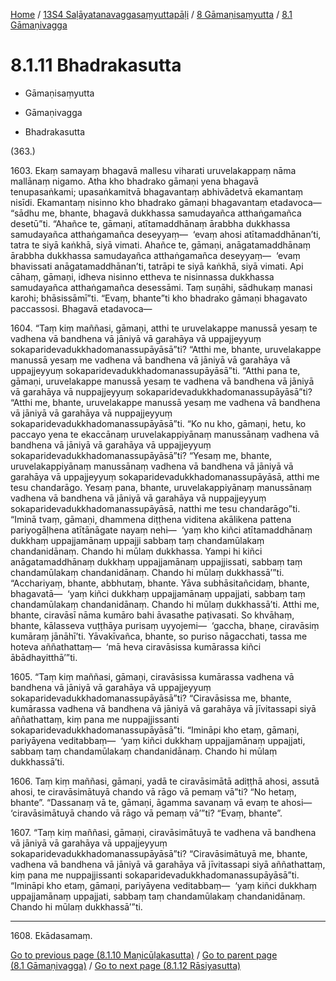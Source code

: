 
[Home](/) / [13S4 Saḷāyatanavaggasaṃyuttapāḷi](../../../13S4.md) / [8 Gāmaṇisaṃyutta](../../8.md) / [8.1 Gāmaṇivagga](../8.1.md)

# 8.1.11 Bhadrakasutta

* Gāmaṇisaṃyutta

* Gāmaṇivagga

* Bhadrakasutta

(363.)

1603\. Ekaṃ samayaṃ bhagavā mallesu viharati uruvelakappaṃ nāma mallānaṃ nigamo. Atha kho bhadrako gāmaṇi yena bhagavā tenupasaṅkami; upasaṅkamitvā bhagavantaṃ abhivādetvā ekamantaṃ nisīdi. Ekamantaṃ nisinno kho bhadrako gāmaṇi bhagavantaṃ etadavoca—  “sādhu me, bhante, bhagavā dukkhassa samudayañca atthaṅgamañca desetū”ti. “Ahañce te, gāmaṇi, atītamaddhānaṃ ārabbha dukkhassa samudayañca atthaṅgamañca deseyyaṃ—  ‘evaṃ ahosi atītamaddhānan’ti, tatra te siyā kaṅkhā, siyā vimati. Ahañce te, gāmaṇi, anāgatamaddhānaṃ ārabbha dukkhassa samudayañca atthaṅgamañca deseyyaṃ—  ‘evaṃ bhavissati anāgatamaddhānan’ti, tatrāpi te siyā kaṅkhā, siyā vimati. Api cāhaṃ, gāmaṇi, idheva nisinno ettheva te nisinnassa dukkhassa samudayañca atthaṅgamañca desessāmi. Taṃ suṇāhi, sādhukaṃ manasi karohi; bhāsissāmī”ti. “Evaṃ, bhante”ti kho bhadrako gāmaṇi bhagavato paccassosi. Bhagavā etadavoca—

1604\. “Taṃ kiṃ maññasi, gāmaṇi, atthi te uruvelakappe manussā yesaṃ te vadhena vā bandhena vā jāniyā vā garahāya vā uppajjeyyuṃ sokaparidevadukkhadomanassupāyāsā”ti? “Atthi me, bhante, uruvelakappe manussā yesaṃ me vadhena vā bandhena vā jāniyā vā garahāya vā uppajjeyyuṃ sokaparidevadukkhadomanassupāyāsā”ti. “Atthi pana te, gāmaṇi, uruvelakappe manussā yesaṃ te vadhena vā bandhena vā jāniyā vā garahāya vā nuppajjeyyuṃ sokaparidevadukkhadomanassupāyāsā”ti? “Atthi me, bhante, uruvelakappe manussā yesaṃ me vadhena vā bandhena vā jāniyā vā garahāya vā nuppajjeyyuṃ sokaparidevadukkhadomanassupāyāsā”ti. “Ko nu kho, gāmaṇi, hetu, ko paccayo yena te ekaccānaṃ uruvelakappiyānaṃ manussānaṃ vadhena vā bandhena vā jāniyā vā garahāya vā uppajjeyyuṃ sokaparidevadukkhadomanassupāyāsā”ti? “Yesaṃ me, bhante, uruvelakappiyānaṃ manussānaṃ vadhena vā bandhena vā jāniyā vā garahāya vā uppajjeyyuṃ sokaparidevadukkhadomanassupāyāsā, atthi me tesu chandarāgo. Yesaṃ pana, bhante, uruvelakappiyānaṃ manussānaṃ vadhena vā bandhena vā jāniyā vā garahāya vā nuppajjeyyuṃ sokaparidevadukkhadomanassupāyāsā, natthi me tesu chandarāgo”ti. “Iminā tvaṃ, gāmaṇi, dhammena diṭṭhena viditena akālikena pattena pariyogāḷhena atītānāgate nayaṃ nehi—  ‘yaṃ kho kiñci atītamaddhānaṃ dukkhaṃ uppajjamānaṃ uppajji sabbaṃ taṃ chandamūlakaṃ chandanidānaṃ. Chando hi mūlaṃ dukkhassa. Yampi hi kiñci anāgatamaddhānaṃ dukkhaṃ uppajjamānaṃ uppajjissati, sabbaṃ taṃ chandamūlakaṃ chandanidānaṃ. Chando hi mūlaṃ dukkhassā’”ti. “Acchariyaṃ, bhante, abbhutaṃ, bhante. Yāva subhāsitañcidaṃ, bhante, bhagavatā—  ‘yaṃ kiñci dukkhaṃ uppajjamānaṃ uppajjati, sabbaṃ taṃ chandamūlakaṃ chandanidānaṃ. Chando hi mūlaṃ dukkhassā’ti. Atthi me, bhante, ciravāsī nāma kumāro bahi āvasathe paṭivasati. So khvāhaṃ, bhante, kālasseva vuṭṭhāya purisaṃ uyyojemi—  ‘gaccha, bhaṇe, ciravāsiṃ kumāraṃ jānāhī’ti. Yāvakīvañca, bhante, so puriso nāgacchati, tassa me hoteva aññathattaṃ—  ‘mā heva ciravāsissa kumārassa kiñci ābādhayitthā’”ti.

1605\. “Taṃ kiṃ maññasi, gāmaṇi, ciravāsissa kumārassa vadhena vā bandhena vā jāniyā vā garahāya vā uppajjeyyuṃ sokaparidevadukkhadomanassupāyāsā”ti? “Ciravāsissa me, bhante, kumārassa vadhena vā bandhena vā jāniyā vā garahāya vā jīvitassapi siyā aññathattaṃ, kiṃ pana me nuppajjissanti sokaparidevadukkhadomanassupāyāsā”ti. “Imināpi kho etaṃ, gāmaṇi, pariyāyena veditabbaṃ—  ‘yaṃ kiñci dukkhaṃ uppajjamānaṃ uppajjati, sabbaṃ taṃ chandamūlakaṃ chandanidānaṃ. Chando hi mūlaṃ dukkhassā’ti.

1606\. Taṃ kiṃ maññasi, gāmaṇi, yadā te ciravāsimātā adiṭṭhā ahosi, assutā ahosi, te ciravāsimātuyā chando vā rāgo vā pemaṃ vā”ti? “No hetaṃ, bhante”. “Dassanaṃ vā te, gāmaṇi, āgamma savanaṃ vā evaṃ te ahosi—  ‘ciravāsimātuyā chando vā rāgo vā pemaṃ vā’”ti? “Evaṃ, bhante”.

1607\. “Taṃ kiṃ maññasi, gāmaṇi, ciravāsimātuyā te vadhena vā bandhena vā jāniyā vā garahāya vā uppajjeyyuṃ sokaparidevadukkhadomanassupāyāsā”ti? “Ciravāsimātuyā me, bhante, vadhena vā bandhena vā jāniyā vā garahāya vā jīvitassapi siyā aññathattaṃ, kiṃ pana me nuppajjissanti sokaparidevadukkhadomanassupāyāsā”ti. “Imināpi kho etaṃ, gāmaṇi, pariyāyena veditabbaṃ—  ‘yaṃ kiñci dukkhaṃ uppajjamānaṃ uppajjati, sabbaṃ taṃ chandamūlakaṃ chandanidānaṃ. Chando hi mūlaṃ dukkhassā’”ti.

---

1608\. Ekādasamaṃ.



[Go to previous page (8.1.10 Maṇicūḷakasutta)](8.1.10.md) / [Go to parent page (8.1 Gāmaṇivagga)](../8.1.md) / [Go to next page (8.1.12 Rāsiyasutta)](8.1.12.md)


